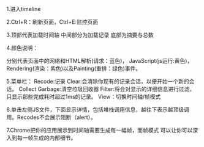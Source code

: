 1.进入timeline

2.Ctrl+R：刷新页面，Ctrl+E:监控页面

3.顶部代表加载时间轴
  中间部分为加载记录
  底部为摘要与总数

4.颜色说明：

分别代表页面中的网络和HTML解析(请求：蓝色)，
JavaScript(js运行:黄色)，Rendering(渲染：紫色)以及Painting(重排：绿色)事件。


5.菜单栏：
Recode:记录
Clear:会清除你现有的记录会话，以便开始一个新的会话。
Collect Garbage:清空垃圾回收器
Filter:将会对显示的详细信息进行过滤，只显示那些完成耗时超过1ms的记录。
View：切换时间轴/帧模式

6.单击左侧JS文件，下面显示详情，包括堆栈调用信息，越往下表示越顶级调用。Recodes不会展示阻断（alert）。

7.Chrome把你的应用展示到时间轴需要生成每一幅帧，而帧模式 可以让你可以深入到每一帧生成的内部细节。
